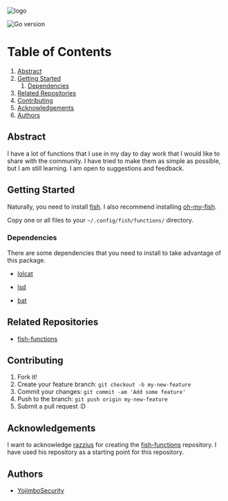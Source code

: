 ![logo](https://fishshell.com/assets/img/Terminal_Logo_LCD_Small.png)

![Go version](https://img.shields.io/badge/fish-v3.1.2-blue)

# Table of Contents

1. [Abstract](#abstract)
2. [Getting Started](#getting-started)
    1. [Dependencies](#dependencies)
3. [Related Repositories](#related-repositories)
4. [Contributing](#contributing)
5. [Acknowledgements](#acknowledgements)
6. [Authors](#authors)

## Abstract

I have a lot of functions that I use in my day to day work that I would like to share with the community. I have tried to make them as simple as possible, but I am still learning. I am open to suggestions and feedback.

## Getting Started

Naturally, you need to install [fish](http://fishshell.com/). I also recommend installing [oh-my-fish](https://github.com/bpinto/oh-my-fish).

Copy one or all files to your `~/.config/fish/functions/` directory.

### Dependencies

There are some dependencies that you need to install to take advantage of this package.

- [lolcat](https://github.com/jaseg/lolcat)

- [lsd](https://github.com/Peltoche/lsd)

- [bat](https://github.com/sharkdp/bat)

## Related Repositories

- [fish-functions](https://github.com/razzius/fish-functions)

## Contributing

  1. Fork it!
  2. Create your feature branch: `git checkout -b my-new-feature`
  3. Commit your changes: `git commit -am 'Add some feature'`
  4. Push to the branch: `git push origin my-new-feature`
  5. Submit a pull request :D

## Acknowledgements

I want to acknowledge [razzius](https://github.com/razzius) for creating the [fish-functions](https://github.com/razzius/fish-functions) repository. I have used his repository as a starting point for this repository.

## Authors

- [YojimboSecurity](https://github.com/YojimboSecurity)
